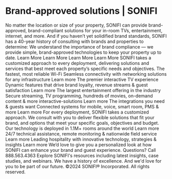 # Brand-approved solutions | SONIFI

No matter the location or size of your property, SONIFI can provide brand-approved, brand-compliant solutions for your in-room TVs, entertainment, internet, and more.
And if you haven’t yet solidified brand standards, SONIFI has a 40-year history of consulting with brands and properties to determine:
We understand the importance of brand compliance — we provide simple, brand-approved technologies to keep your property up to date.
Learn More
Learn More
Learn More
Learn More
SONIFI takes a customized approach to every deployment, delivering solutions and services that best meet each property’s specific needs and objectives.
The fastest, most reliable Wi-Fi Seamless connectivity with networking solutions for any infrastructure Learn more
The premier interactive TV experience Dynamic features that drive brand loyalty, revenue streams & guest satisfaction Learn more
The largest entertainment offering in the industry Secure streaming, TV programming, hundreds of movies, on-demand content & more interactive-solutions Learn more
The integrations you need & guests want Connected systems for mobile, voice, smart room, PMS & more Learn more
For every deployment, SONIFI takes a customized approach. We consult with you to deliver flexible solutions that fit your brand, and options that meet your specific goals, objectives and budget.
Our technology is deployed in 1.1M+ rooms around the world Learn more
24/7 technical assistance, remote monitoring & nationwide field service Learn more
Leading hospitality with innovative technology, strategies & insights Learn more
We’d love to give you a personalized look at how SONIFI can enhance your brand and guest experience.
Questions? Call 888.563.4363
Explore SONIFI's resources including latest insights, case studies, and webinars.
We have a history of excellence. And we'd love for you to be part of our future.
©2024 SONIFI® Incorporated. All rights reserved.